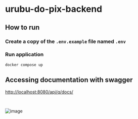 # urubu-do-pix-backend

## How to run

### Create a copy of the `.env.example` file named `.env`

### Run application

~~~
docker compose up
~~~

## Accessing documentation with swagger

<a href="http://localhost:8080/api/q/docs/" target="_blank">http://localhost:8080/api/q/docs/</a>

<br>

![image](https://github.com/user-attachments/assets/e6fbe632-38ce-4206-a8e0-160e328dc4f2)
